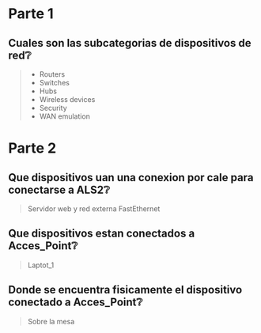 # Parte 1
## Cuales son las subcategorias de dispositivos de red:grey_question:
>- Routers
>- Switches
>- Hubs
>- Wireless devices
>- Security
>- WAN emulation
# Parte 2
## Que dispositivos uan una conexion por cale para conectarse a ALS2:grey_question:
> Servidor web y red externa FastEthernet

## Que dispositivos estan conectados a Acces_Point:grey_question:
>Laptot_1 

## Donde se encuentra fisicamente el dispositivo conectado a Acces_Point:grey_question:
>Sobre la mesa
